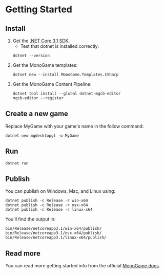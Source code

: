 # Getting Started

## Install

1. Get the [.NET Core 3.1 SDK](https://dotnet.microsoft.com/download).
   * Test that dotnet is installed correctly:
    ```
    dotnet --version
    ```
2. Get the MonoGame templates:
    ```
    dotnet new --install MonoGame.Templates.CSharp
    ```
3. Get the MonoGame Content Pipeline:
    ```
    dotnet tool install --global dotnet-mgcb-editor
    mgcb-editor --register
    ```

## Create a new game

Replace MyGame with your game's name in the follow command:

```
dotnet new mgdesktopgl -o MyGame
```

## Run

```
dotnet run
```

## Publish

You can publish on Windows, Mac, and Linux using:

```
dotnet publish -c Release -r win-x64
dotnet publish -c Release -r osx-x64
dotnet publish -c Release -r linux-x64
```

You'll find the output in:

```
bin/Release/netcoreapp3.1/win-x64/publish/
bin/Release/netcoreapp3.1/osx-x64/publish/
bin/Release/netcoreapp3.1/linux-x64/publish/
```

## Read more

You can read more getting started info from the official [MonoGame docs](https://docs.monogame.net/articles/getting_started/0_getting_started.html).
